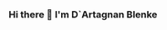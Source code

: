 ### Hi there 👋 I'm D`Artagnan Blenke

<!--
**DartaBlenke/DartaBlenke** is a ✨ _special_ ✨ repository because its `README.md` (this file) appears on your GitHub profile.

Here are some ideas to get you started:

- 🔭 I’m currently working on Tigre S.A. 
- 🌱 I’m currently learning Software Engineering.
- 👯 I’m looking to collaborate on create new things and help others devs.
- 🤔 I’m looking for help with create and aplly my skills.
- 💬 Ask me about evrything.
- 📫 How to reach me: dartagnan.blenke@gmail.com.
- 😄 Pronouns: My name is, D'Artagnan but you can call me Darta.
- ⚡ Fun fact: I recentlly get in the dev words and I want to lear, I have 18 years old, I left home when I was 14.

-->
